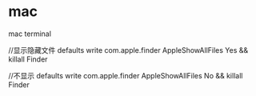 # mac
mac terminal


//显示隐藏文件
defaults write com.apple.finder AppleShowAllFiles Yes && killall Finder

//不显示
defaults write com.apple.finder AppleShowAllFiles No && killall Finder
